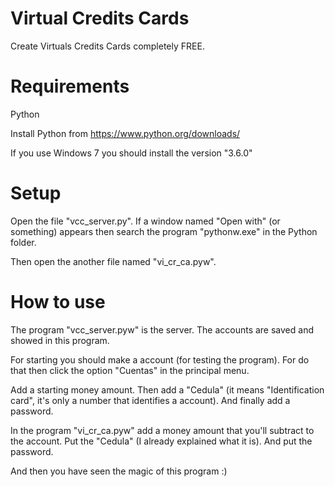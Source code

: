 # Virtual Credits Cards

Create Virtuals Credits Cards completely FREE.

# Requirements

Python

Install Python from https://www.python.org/downloads/

If you use Windows 7 you should install the version "3.6.0"

# Setup

Open the file "vcc_server.py". If a window named "Open with" (or something) appears then search the program "pythonw.exe" in the Python folder.

Then open the another file named "vi_cr_ca.pyw".

# How to use

The program "vcc_server.pyw" is the server. The accounts are saved and showed in this program.

For starting you should make a account (for testing the program). For do that then click the option "Cuentas" in the principal menu.

Add a starting money amount. Then add a "Cedula" (it means "Identification card", it's only a number that identifies a account). And finally add a password.

In the program "vi_cr_ca.pyw" add a money amount that you'll subtract to the account. Put the "Cedula" (I already explained what it is). And put the password.

And then you have seen the magic of this program :)
